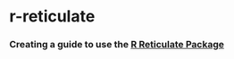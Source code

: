 # r-reticulate

### Creating a guide to use the [R Reticulate Package](https://rstudio.github.io/reticulate/index.html)  

